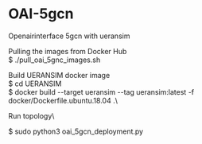 # OAI-5gcn
Openairinterface 5gcn with ueransim

Pulling the images from Docker Hub\
$ ./pull_oai_5gnc_images.sh 

Build UERANSIM docker image\
$ cd UERANSIM\
$  docker build --target ueransim --tag ueransim:latest -f docker/Dockerfile.ubuntu.18.04 .\

Run topology\

$  sudo python3 oai_5gcn_deployment.py 
